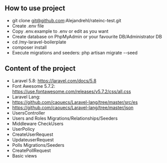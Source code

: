 ## How to use project

- git clone git@github.com:Alejandrehl/rateinc-test.git
- Create .env file
- Copy .env.example to .env or edit as you want
- Create database on PhpMyAdmin or your favourite DB/Administrator DB
- cd /my-laravel-boilerplate
- composer install
- Execute migrations and seeders: php artisan migrate --seed 

## Content of the project

- Laravel 5.8: https://laravel.com/docs/5.8
- Font Awesome 5.7.2: https://use.fontawesome.com/releases/v5.7.2/css/all.css
- Laravel Lang:
- https://github.com/caouecs/Laravel-lang/tree/master/src/es
- https://github.com/caouecs/Laravel-lang/tree/master/json
- UsersController
- Users and Roles Migrations/Relationships/Seeders
- Middleware CheckUsers
- UserPolicy
- CreateUserRequest
- UpdateuserRequest 
- Polls Migrations/Seeders
- CreatePollRequest
- Basic views



